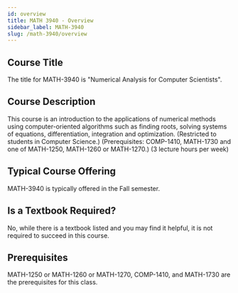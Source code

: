 ```yaml
---
id: overview
title: MATH 3940 - Overview
sidebar_label: MATH-3940
slug: /math-3940/overview
---
```


## Course Title

The title for MATH-3940 is "Numerical Analysis for Computer Scientists".

## Course Description

This course is an introduction to the applications of numerical methods using computer-oriented algorithms such as finding roots, solving systems of equations, differentiation, integration and optimization. (Restricted to students in Computer Science.) (Prerequisites: COMP-1410, MATH-1730 and one of MATH-1250, MATH-1260 or MATH-1270.) (3 lecture hours per week)

## Typical Course Offering

MATH-3940 is typically offered in the Fall semester.

## Is a Textbook Required?

No, while there is a textbook listed and you may find it helpful, it is not required to succeed in this course.

## Prerequisites

MATH-1250 or MATH-1260 or MATH-1270, COMP-1410, and MATH-1730 are the prerequisites for this class.

